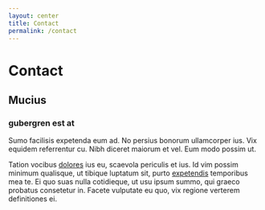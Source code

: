 ```yaml
---
layout: center
title: Contact
permalink: /contact
---
```


# Contact

## Mucius
### gubergren est at
Sumo facilisis expetenda eum ad. No persius bonorum ullamcorper ius. Vix equidem referrentur cu. Nibh diceret maiorum et vel. Eum modo possim ut.

Tation vocibus [dolores](/) ius eu, scaevola periculis et ius. Id vim possim minimum qualisque, ut tibique luptatum sit, purto [expetendis](/) temporibus mea te. Ei quo suas nulla cotidieque, ut usu ipsum summo, qui graeco probatus consetetur in. Facete vulputate eu quo, vix regione verterem definitiones ei.
